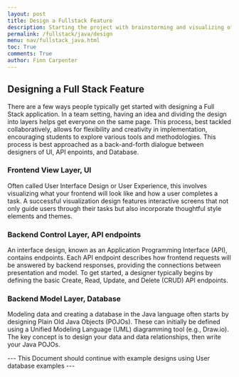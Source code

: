 ```yaml
---
layout: post
title: Design a Fullstack Feature
description: Starting the project with brainstorming and visualizing of features is an important step in the development process. This article will introduce you through the design process of a fullstack feature.
permalink: /fullstack/java/design
menu: nav/fullstack_java.html
toc: True
comments: True
author: Finn Carpenter
---
```


## Designing a Full Stack Feature 
There are a few ways people typically get started with designing a Full Stack application. In a team setting, having an idea and dividing the design into layers helps get everyone on the same page. This process, best tackled collaboratively, allows for flexibility and creativity in implementation, encouraging students to explore various tools and methodologies.  This process is best approached as a back-and-forth dialogue between designers of UI, API enpoints, and Database.

### Frontend View Layer, UI
Often called User Interface Design or User Experience, this involves visualizing what your frontend will look like and how a user completes a task. A successful visualization design features interactive screens that not only guide users through their tasks but also incorporate thoughtful style elements and themes. 

### Backend Control Layer, API endpoints
An interface design, known as an Application Programming Interface (API), contains endpoints. Each API endpoint describes how frontend requests will be answered by backend responses, providing the connections between presentation and model. To get started, a designer typically begins by defining the basic Create, Read, Update, and Delete (CRUD) API endpoints.

### Backend Model Layer, Database
Modeling data and creating a database in the Java language often starts by designing Plain Old Java Objects (POJOs). These can initially be defined using a Unified Modeling Language (UML) diagramming tool (e.g., Draw.io). The key concept is to design your data and data relationships, then write your Java POJOs. 

--- This Document should continue with example designs using User database examples ---
